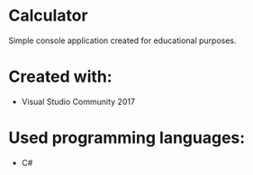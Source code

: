 # Calculator
Simple console application created for educational purposes.
# Created with:
- Visual Studio Community 2017
# Used programming languages:
- C#

